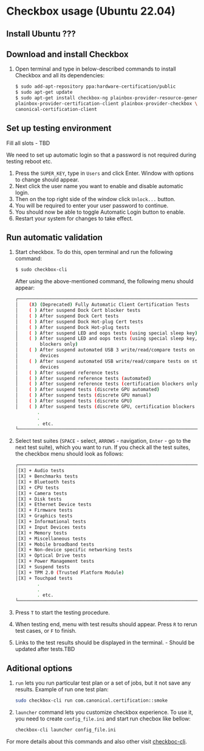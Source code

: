 # Checkbox usage (Ubuntu 22.04)

## Install Ubuntu ???

## Download and install Checkbox

1. Open terminal and type in below-described commands to install Checkbox and
all its dependencies:

    ```bash
    $ sudo add-apt-repository ppa:hardware-certification/public
    $ sudo apt-get update
    $ sudo apt-get install checkbox-ng plainbox-provider-resource-generic \
    plainbox-provider-certification-client plainbox-provider-checkbox \
    canonical-certification-client
    ```

## Set up testing environment

Fill all slots - TBD

We need to set up automatic login so that a password is not required during
testing reboot etc.
1. Press the `SUPER_KEY`, type in `Users` and click Enter. Window with options to
change should appear.
1. Next click the user name you want to enable and disable automatic login.
1. Then on the top right side of the window click `Unlock...` button.
1. You will be required to enter your user password to continue.
1. You should now be able to toggle Automatic Login button to enable.
1. Restart your system for changes to take effect.

## Run automatic validation

1. Start checkbox. To do this, open terminal and run the following command:

    ```bash
    $ sudo checkbox-cli
    ```

    After using the above-mentioned command, the following menu should appear:

    ```bash
    ┌──────────────────────────────────────────────────────────────────────────────┐
    │    (X) (Deprecated) Fully Automatic Client Certification Tests               │
    │    ( ) After suspend Dock Cert blocker tests                                 │
    │    ( ) After suspend Dock Cert tests                                         │
    │    ( ) After suspend Dock Hot-plug Cert tests                                │
    │    ( ) After suspend Dock Hot-plug tests                                     │
    │    ( ) After suspend LED and oops tests (using special sleep key)            │
    │    ( ) After suspend LED and oops tests (using special sleep key, cert.      │
    │        blockers only)                                                        │
    │    ( ) After suspend automated USB 3 write/read/compare tests on storage     │
    │        devices                                                               │
    │    ( ) After suspend automated USB write/read/compare tests on storage       │
    │        devices                                                               │
    │    ( ) After suspend reference tests                                         │
    │    ( ) After suspend reference tests (automated)                             │
    │    ( ) After suspend reference tests (certification blockers only)           │
    │    ( ) After suspend tests (discrete GPU automated)                          │
    │    ( ) After suspend tests (discrete GPU manual)                             │
    │    ( ) After suspend tests (discrete GPU)                                    │
    │    ( ) After suspend tests (discrete GPU, certification blockers only)       |
            .
            .
            . etc.
    └──────────────────────────────────────────────────────────────────────────────┘
    ```

1. Select test suites (`SPACE` - select, `ARROWS` - navigation, `Enter` -
go to the next test suite), which you want to run. If you check all the test
suites, the checkbox menu should look as follows:

    ```bash
    ┌──────────────────────────────────────────────────────────────────────────────┐
    │[X] + Audio tests                                                             │
    │[X] + Benchmarks tests                                                        │
    │[X] + Bluetooth tests                                                         │
    │[X] + CPU tests                                                               │
    │[X] + Camera tests                                                            │
    │[X] + Disk tests                                                              │
    │[X] + Ethernet Device tests                                                   │
    │[X] + Firmware tests                                                          │
    │[X] + Graphics tests                                                          │
    │[X] + Informational tests                                                     │
    │[X] + Input Devices tests                                                     │
    │[X] + Memory tests                                                            │
    │[X] + Miscellaneous tests                                                     │
    │[X] + Mobile broadband tests                                                  │
    │[X] + Non-device specific networking tests                                    │
    │[X] + Optical Drive tests                                                     │
    │[X] + Power Management tests                                                  │
    │[X] + Suspend tests                                                           │
    │[X] + TPM 2.0 (Trusted Platform Module)                                       │
    │[X] + Touchpad tests                                                          │
            .
            .
            . etc.
    └──────────────────────────────────────────────────────────────────────────────┘
    ```

1. Press `T` to start the testing procedure.

1. When testing end, menu with test results should appear. Press `R` to rerun
test cases, or `F` to finish.

1. Links to the test results should be displayed in the terminal. - Should be
updated after tests.TBD

## Aditional options

1. `run` lets you run particular test plan or a set of jobs, but it not save any
   results. Example of run one test plan:

    ```bash
    sudo checkbox-cli run com.canonical.certification::smoke
    ```

2. `launcher` command lets you customize checkbox experience. To use it, you
   need to create `config_file.ini` and start run checbox like bellow:

    ```bash
    checkbox-cli launcher config_file.ini
    ```

For more details about this commands and also other visit
[checkboc-cli](https://checkbox.readthedocs.io/en/latest/using.html#).
